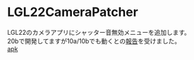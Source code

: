 # LGL22CameraPatcher
LGL22のカメラアプリにシャッター音無効メニューを追加します。<br>
20bで開発してますが10a/10bでも動くとの[報告](https://twitter.com/lindwurm/status/491737170063806466)を受けました。<br>
[apk](https://github.com/misodengaku/LGL22CameraPatcher/blob/master/app/app.apk?raw=true)
